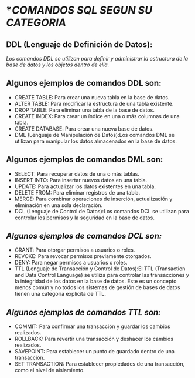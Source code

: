 
# **COMANDOS SQL SEGUN SU CATEGORIA*

## **DDL (Lenguaje de Definición de Datos):**

*Los comandos DDL se utilizan para definir y administrar la estructura de la base de datos y los objetos dentro de ella.*

## **Algunos ejemplos de comandos DDL son:**

- CREATE TABLE: Para crear una nueva tabla en la base de datos.
- ALTER TABLE: Para modificar la estructura de una tabla existente.
- DROP TABLE: Para eliminar una tabla de la base de datos.
- CREATE INDEX: Para crear un índice en una o más columnas de una tabla.
- CREATE DATABASE: Para crear una nueva base de datos.
- DML (Lenguaje de Manipulación de Datos):Los comandos DML se utilizan para manipular los datos almacenados en la base de datos.

## **Algunos ejemplos de comandos DML son:**

- SELECT: Para recuperar datos de una o más tablas.
- INSERT INTO: Para insertar nuevos datos en una tabla.
- UPDATE: Para actualizar los datos existentes en una tabla.
- DELETE FROM: Para eliminar registros de una tabla.
- MERGE: Para combinar operaciones de inserción, actualización y eliminación en una sola declaración.
- DCL (Lenguaje de Control de Datos):Los comandos DCL se utilizan para controlar los permisos y la seguridad en la base de datos.

## *Algunos ejemplos de comandos DCL son:*

- GRANT: Para otorgar permisos a usuarios o roles.
- REVOKE: Para revocar permisos previamente otorgados.
- DENY: Para negar permisos a usuarios o roles.
- TTL (Lenguaje de Transacción y Control de Datos):El TTL (Transaction and Data Control Language) se utiliza para controlar las transacciones y la integridad de los datos en la base de datos. Este es un concepto menos común y no todos los sistemas de gestión de bases de datos tienen una categoría explícita de TTL.

## *Algunos ejemplos de comandos TTL son:*

- COMMIT: Para confirmar una transacción y guardar los cambios realizados.
- ROLLBACK: Para revertir una transacción y deshacer los cambios realizados.
- SAVEPOINT: Para establecer un punto de guardado dentro de una transacción.
- SET TRANSACTION: Para establecer propiedades de una transacción, como el nivel de aislamiento.